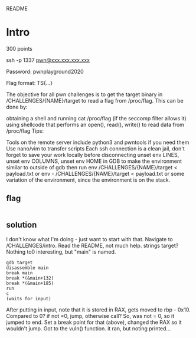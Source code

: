 README

# Intro
300 points

ssh -p 1337 pwn@xxx.xxx.xxx.xxx

Password: pwnplayground2020

Flag format: TS{...}

The objective for all pwn challenges is to get the target binary in /CHALLENGES/{NAME}/target to read a flag from /proc/flag. This can be done by:

obtaining a shell and running cat /proc/flag (if the seccomp filter allows it)
using shellcode that performs an open(), read(), write() to read data from /proc/flag
Tips:

Tools on the remote server include python3 and pwntools if you need them
Use nano/vim to transfer scripts
Each ssh connection is a clean jail, don't forget to save your work locally before disconnecting
unset env LINES, unset env COLUMNS, unset env HOME in GDB to make the environment similar to outside of gdb then run env /CHALLENGES/{NAME}/target < payload.txt or env - /CHALLENGES/{NAME}/target < payload.txt or some variation of the environment, since the environment is on the stack.

## flag
```shell

```

## solution
I don't know what I'm doing - just want to start with that. Navigate to /CHALLENGES/intro. Read the README, not much help. strings target? Nothing to0 interesting, but "main" is named.

```
gdb target
disassemble main
break main
break *(&main+132)
break *(&main+185)
run
c
(waits for input)
```

After putting in input, note that it is stored in RAX, gets moved to rbp - 0x10. Compared to 0? if not =0, jump, otherwise call? So, was not = 0, so it jumped to end. Set a break point for that (above), changed the RAX so it wouldn't jump. Got to the vuln() function. it ran, but noting printed...
